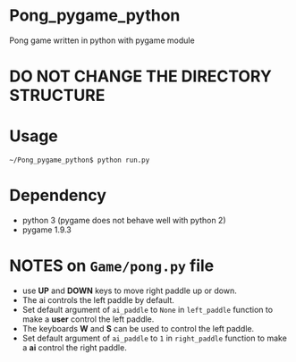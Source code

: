 # Pong_pygame_python
Pong game written in python with pygame module

# DO NOT CHANGE THE DIRECTORY STRUCTURE

# Usage
```~/Pong_pygame_python$ python run.py```

# Dependency
* python 3 (pygame does not behave well with python 2)
* pygame 1.9.3

# NOTES on ```Game/pong.py``` file
* use **UP** and **DOWN** keys to move right paddle up or down.
* The ai controls the left paddle by default. 
* Set default argument of ```ai_paddle``` to ```None``` in ```left_paddle``` function to make a **user** control the left paddle.
* The keyboards **W** and **S** can be used to control the left paddle. 
* Set default argument of ```ai_paddle``` to ```1``` in ```right_paddle``` function to make a **ai** control the right paddle.
